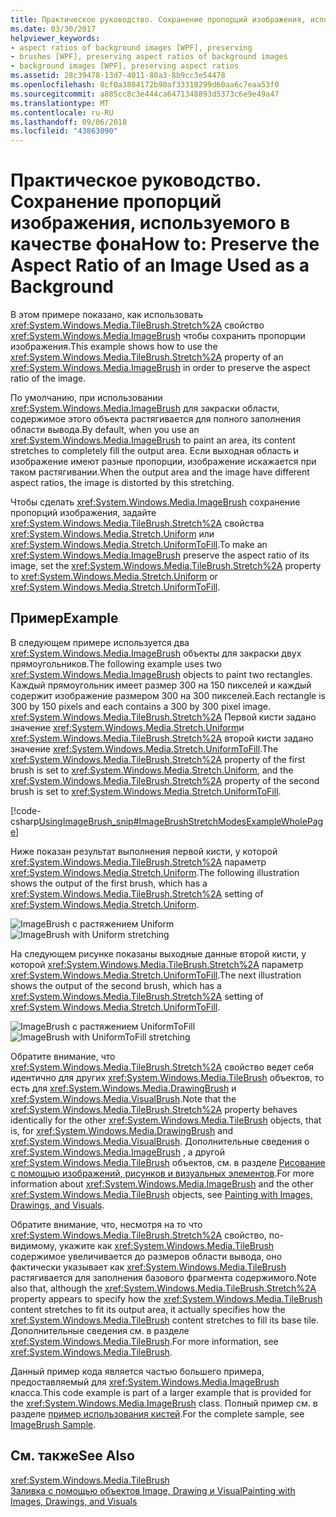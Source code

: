 ```yaml
---
title: Практическое руководство. Сохранение пропорций изображения, используемого в качестве фона
ms.date: 03/30/2017
helpviewer_keywords:
- aspect ratios of background images [WPF], preserving
- brushes [WPF], preserving aspect ratios of background images
- background images [WPF], preserving aspect ratios
ms.assetid: 28c39478-13d7-4011-80a3-8b9cc3e54478
ms.openlocfilehash: 8cf0a3804172b90af33318299d60aa6c7eaa53f0
ms.sourcegitcommit: a885cc8c3e444ca6471348893d5373c6e9e49a47
ms.translationtype: MT
ms.contentlocale: ru-RU
ms.lasthandoff: 09/06/2018
ms.locfileid: "43863090"
---
```

# <a name="how-to-preserve-the-aspect-ratio-of-an-image-used-as-a-background"></a><span data-ttu-id="83b5c-102">Практическое руководство. Сохранение пропорций изображения, используемого в качестве фона</span><span class="sxs-lookup"><span data-stu-id="83b5c-102">How to: Preserve the Aspect Ratio of an Image Used as a Background</span></span>
<span data-ttu-id="83b5c-103">В этом примере показано, как использовать <xref:System.Windows.Media.TileBrush.Stretch%2A> свойство <xref:System.Windows.Media.ImageBrush> чтобы сохранить пропорции изображения.</span><span class="sxs-lookup"><span data-stu-id="83b5c-103">This example shows how to use the <xref:System.Windows.Media.TileBrush.Stretch%2A> property of an <xref:System.Windows.Media.ImageBrush> in order to preserve the aspect ratio of the image.</span></span>  
  
 <span data-ttu-id="83b5c-104">По умолчанию, при использовании <xref:System.Windows.Media.ImageBrush> для закраски области, содержимое этого объекта растягивается для полного заполнения области вывода.</span><span class="sxs-lookup"><span data-stu-id="83b5c-104">By default, when you use an <xref:System.Windows.Media.ImageBrush> to paint an area, its content stretches to completely fill the output area.</span></span> <span data-ttu-id="83b5c-105">Если выходная область и изображение имеют разные пропорции, изображение искажается при таком растягивании.</span><span class="sxs-lookup"><span data-stu-id="83b5c-105">When the output area and the image have different aspect ratios, the image is distorted by this stretching.</span></span>  
  
 <span data-ttu-id="83b5c-106">Чтобы сделать <xref:System.Windows.Media.ImageBrush> сохранение пропорций изображения, задайте <xref:System.Windows.Media.TileBrush.Stretch%2A> свойства <xref:System.Windows.Media.Stretch.Uniform> или <xref:System.Windows.Media.Stretch.UniformToFill>.</span><span class="sxs-lookup"><span data-stu-id="83b5c-106">To make an <xref:System.Windows.Media.ImageBrush> preserve the aspect ratio of its image, set the <xref:System.Windows.Media.TileBrush.Stretch%2A> property to <xref:System.Windows.Media.Stretch.Uniform> or <xref:System.Windows.Media.Stretch.UniformToFill>.</span></span>  
  
## <a name="example"></a><span data-ttu-id="83b5c-107">Пример</span><span class="sxs-lookup"><span data-stu-id="83b5c-107">Example</span></span>  
 <span data-ttu-id="83b5c-108">В следующем примере используется два <xref:System.Windows.Media.ImageBrush> объекты для закраски двух прямоугольников.</span><span class="sxs-lookup"><span data-stu-id="83b5c-108">The following example uses two <xref:System.Windows.Media.ImageBrush> objects to paint two rectangles.</span></span> <span data-ttu-id="83b5c-109">Каждый прямоугольник имеет размер 300 на 150 пикселей и каждый содержит изображение размером 300 на 300 пикселей.</span><span class="sxs-lookup"><span data-stu-id="83b5c-109">Each rectangle is 300 by 150 pixels and each contains a 300 by 300 pixel image.</span></span> <span data-ttu-id="83b5c-110"><xref:System.Windows.Media.TileBrush.Stretch%2A> Первой кисти задано значение <xref:System.Windows.Media.Stretch.Uniform>и <xref:System.Windows.Media.TileBrush.Stretch%2A> второй кисти задано значение <xref:System.Windows.Media.Stretch.UniformToFill>.</span><span class="sxs-lookup"><span data-stu-id="83b5c-110">The <xref:System.Windows.Media.TileBrush.Stretch%2A> property of the first brush is set to <xref:System.Windows.Media.Stretch.Uniform>, and the <xref:System.Windows.Media.TileBrush.Stretch%2A> property of the second brush is set to <xref:System.Windows.Media.Stretch.UniformToFill>.</span></span>  
  
 [!code-csharp[UsingImageBrush_snip#ImageBrushStretchModesExampleWholePage](../../../../samples/snippets/csharp/VS_Snippets_Wpf/UsingImageBrush_snip/CSharp/StretchModes.cs#imagebrushstretchmodesexamplewholepage)]  
  
 <span data-ttu-id="83b5c-111">Ниже показан результат выполнения первой кисти, у которой <xref:System.Windows.Media.TileBrush.Stretch%2A> параметр <xref:System.Windows.Media.Stretch.Uniform>.</span><span class="sxs-lookup"><span data-stu-id="83b5c-111">The following illustration shows the output of the first brush, which has a <xref:System.Windows.Media.TileBrush.Stretch%2A> setting of <xref:System.Windows.Media.Stretch.Uniform>.</span></span>  
  
 <span data-ttu-id="83b5c-112">![ImageBrush с растяжением Uniform](../../../../docs/framework/wpf/graphics-multimedia/media/graphicsmm-imagebrushuniformstretch.jpg "graphicsmm_ImageBrushUniformStretch")</span><span class="sxs-lookup"><span data-stu-id="83b5c-112">![ImageBrush with Uniform stretching](../../../../docs/framework/wpf/graphics-multimedia/media/graphicsmm-imagebrushuniformstretch.jpg "graphicsmm_ImageBrushUniformStretch")</span></span>  
  
 <span data-ttu-id="83b5c-113">На следующем рисунке показаны выходные данные второй кисти, у которой <xref:System.Windows.Media.TileBrush.Stretch%2A> параметр <xref:System.Windows.Media.Stretch.UniformToFill>.</span><span class="sxs-lookup"><span data-stu-id="83b5c-113">The next illustration shows the output of the second brush, which has a <xref:System.Windows.Media.TileBrush.Stretch%2A> setting of <xref:System.Windows.Media.Stretch.UniformToFill>.</span></span>  
  
 <span data-ttu-id="83b5c-114">![ImageBrush c растяжением UniformToFill](../../../../docs/framework/wpf/graphics-multimedia/media/graphicsmm-imagebrushuniformtofillstretch.jpg "graphicsmm_ImageBrushUniformToFillStretch")</span><span class="sxs-lookup"><span data-stu-id="83b5c-114">![ImageBrush with UniformToFill stretching](../../../../docs/framework/wpf/graphics-multimedia/media/graphicsmm-imagebrushuniformtofillstretch.jpg "graphicsmm_ImageBrushUniformToFillStretch")</span></span>  
  
 <span data-ttu-id="83b5c-115">Обратите внимание, что <xref:System.Windows.Media.TileBrush.Stretch%2A> свойство ведет себя идентично для других <xref:System.Windows.Media.TileBrush> объектов, то есть для <xref:System.Windows.Media.DrawingBrush> и <xref:System.Windows.Media.VisualBrush>.</span><span class="sxs-lookup"><span data-stu-id="83b5c-115">Note that the <xref:System.Windows.Media.TileBrush.Stretch%2A> property behaves identically for the other <xref:System.Windows.Media.TileBrush> objects, that is, for <xref:System.Windows.Media.DrawingBrush> and <xref:System.Windows.Media.VisualBrush>.</span></span> <span data-ttu-id="83b5c-116">Дополнительные сведения о <xref:System.Windows.Media.ImageBrush> , а другой <xref:System.Windows.Media.TileBrush> объектов, см. в разделе [Рисование с помощью изображений, рисунков и визуальных элементов](../../../../docs/framework/wpf/graphics-multimedia/painting-with-images-drawings-and-visuals.md).</span><span class="sxs-lookup"><span data-stu-id="83b5c-116">For more information about <xref:System.Windows.Media.ImageBrush> and the other <xref:System.Windows.Media.TileBrush> objects, see [Painting with Images, Drawings, and Visuals](../../../../docs/framework/wpf/graphics-multimedia/painting-with-images-drawings-and-visuals.md).</span></span>  
  
 <span data-ttu-id="83b5c-117">Обратите внимание, что, несмотря на то что <xref:System.Windows.Media.TileBrush.Stretch%2A> свойство, по-видимому, укажите как <xref:System.Windows.Media.TileBrush> содержимое увеличивается до размеров области вывода, оно фактически указывает как <xref:System.Windows.Media.TileBrush> растягивается для заполнения базового фрагмента содержимого.</span><span class="sxs-lookup"><span data-stu-id="83b5c-117">Note also that, although the <xref:System.Windows.Media.TileBrush.Stretch%2A> property appears to specify how the <xref:System.Windows.Media.TileBrush> content stretches to fit its output area, it actually specifies how the <xref:System.Windows.Media.TileBrush> content stretches to fill its base tile.</span></span> <span data-ttu-id="83b5c-118">Дополнительные сведения см. в разделе <xref:System.Windows.Media.TileBrush>.</span><span class="sxs-lookup"><span data-stu-id="83b5c-118">For more information, see <xref:System.Windows.Media.TileBrush>.</span></span>  
  
 <span data-ttu-id="83b5c-119">Данный пример кода является частью большего примера, предоставляемый для <xref:System.Windows.Media.ImageBrush> класса.</span><span class="sxs-lookup"><span data-stu-id="83b5c-119">This code example is part of a larger example that is provided for the <xref:System.Windows.Media.ImageBrush> class.</span></span> <span data-ttu-id="83b5c-120">Полный пример см. в разделе [пример использования кистей](https://go.microsoft.com/fwlink/?LinkID=160005).</span><span class="sxs-lookup"><span data-stu-id="83b5c-120">For the complete sample, see [ImageBrush Sample](https://go.microsoft.com/fwlink/?LinkID=160005).</span></span>  
  
## <a name="see-also"></a><span data-ttu-id="83b5c-121">См. также</span><span class="sxs-lookup"><span data-stu-id="83b5c-121">See Also</span></span>  
 <xref:System.Windows.Media.TileBrush>  
 [<span data-ttu-id="83b5c-122">Заливка с помощью объектов Image, Drawing и Visual</span><span class="sxs-lookup"><span data-stu-id="83b5c-122">Painting with Images, Drawings, and Visuals</span></span>](../../../../docs/framework/wpf/graphics-multimedia/painting-with-images-drawings-and-visuals.md)
